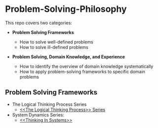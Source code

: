 # Problem-Solving-Philosophy

This repo covers two categories:

- **Problem Solving Frameworks**
  - How to solve well-defined problems
  - How to solve ill-defined problems

- **Problem Solving, Domain Knowledge, and Experience**
  - How to identify the overview of domain knowledge systematically
  - How to apply problem-solving frameworks to specific domain problems

## Problem Solving Frameworks

- The Logical Thinking Process Series
  - [\<\<The Logical Thinking Process\>\> Series](https://github.com/reboottime/Problem-Solving-Philosophy/issues/13)
- System Dynamics Series:
  - [\<\<Thinking In Systems\>\>](https://github.com/reboottime/Problem-Solving-Philosophy/issues/23)
